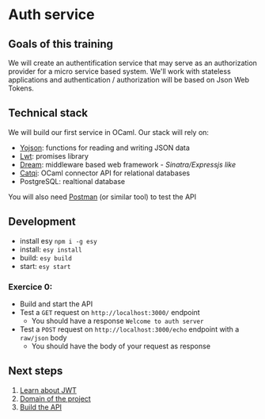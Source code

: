 # Auth service

## Goals of this training

We will create an authentification service that may serve as an authorization provider for a micro service based system.
We'll work with stateless applications and authentication / authorization will be based on Json Web Tokens.

## Technical stack

We will build our first service in OCaml. Our stack will rely on:
- [Yojson](https://ocaml-community.github.io/yojson/yojson/Yojson/index.html): functions for reading and writing JSON data
- [Lwt](https://ocsigen.org/lwt/5.5.0/manual/manual): promises library
- [Dream](https://aantron.github.io/dream/): middleware based web framework - _Sinatra/Expressjs like_
- [Catqi](https://paurkedal.github.io/ocaml-caqti/index.html): OCaml connector API for relational databases
- PostgreSQL: realtional database

You will also need [Postman](https://www.postman.com/downloads/) (or similar tool) to test the API

## Development

- install esy `npm i -g esy`
- install: `esy install`
- build: `esy build`
- start: `esy start`

### Exercice 0: 

- Build and start the API
- Test a `GET` request on `http://localhost:3000/` endpoint
    - You should have a response `Welcome to auth server`
- Test a `POST` request on `http://localhost:3000/echo` endpoint with a `raw/json` body
    - You should have the body of your request as response


## Next steps

1. [Learn about JWT](./doc/jwt.md)
2. [Domain of the project](./doc/architecture.md)
3. [Build the API](./doc/exercices.md)
